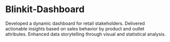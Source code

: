 # Blinkit-Dashboard
Developed a dynamic dashboard for retail stakeholders.  Delivered actionable insights based on sales behavior by product and outlet attributes.  Enhanced data storytelling through visual and statistical analysis.
